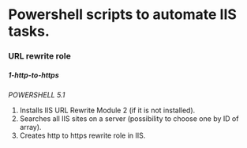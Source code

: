
# Powershell scripts to automate IIS tasks. 

### URL rewrite role
##### 1-http-to-https
_POWERSHELL 5.1_

1. Installs IIS URL Rewrite Module 2 (if it is not installed).
2. Searches all IIS sites on a server (possibility to choose one by ID of array).
3. Creates http to https rewrite role in IIS.
